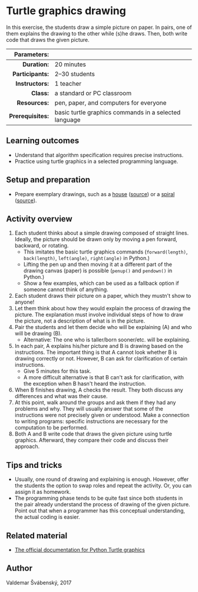 # Turtle graphics drawing

In this exercise, the students draw a simple picture on paper. In pairs, one of them explains the drawing to the other while (s)he draws. Then, both write code that draws the given picture.

| Parameters:        |                            |
| -----------------: | :------------------------- |
| **Duration:**      | 20 minutes                 |
| **Participants:**  | 2–30 students              |
| **Instructors:**   | 1 teacher                  |
| **Class:**         | a standard or PC classroom |
| **Resources:**     | pen, paper, and computers for everyone                |
| **Prerequisites:** | basic turtle graphics commands in a selected language |

## Learning outcomes

* Understand that algorithm specification requires precise instructions.
* Practice using turtle graphics in a selected programming language.

## Setup and preparation

* Prepare exemplary drawings, such as a [house](examples/house.png) \([source](examples/house.py)\) or a [spiral](examples/spiral.png) \([source](examples/spiral.py)\).

## Activity overview

1. Each student thinks about a simple drawing composed of straight lines. Ideally, the picture should be drawn only by moving a pen forward, backward, or rotating.
	* This imitates the basic turtle graphics commands (`forward(length)`, `back(length)`, `left(angle)`, `right(angle)` in Python.)
	* Lifting the pen up and then moving it at a different part of the drawing canvas (paper) is possible (`penup()` and `pendown()` in Python.)
	* Show a few examples, which can be used as a fallback option if someone cannot think of anything.
2. Each student draws their picture on a paper, which they mustn't show to anyone!
3. Let them think about how they would explain the process of drawing the picture. The explanation must involve individual steps of how to draw the picture, not a description of what is in the picture.
4. Pair the students and let them decide who will be explaining (A) and who will be drawing (B).
	* Alternative: The one who is taller/born sooner/etc. will be explaining.
5. In each pair, A explains his/her picture and B is drawing based on the instructions. The important thing is that A cannot look whether B is drawing correctly or not. However, B can ask for clarification of certain instructions.
	* Give 5 minutes for this task.
	* A more difficult alternative is that B can't ask for clarification, with the exception when B hasn't heard the instruction.
6. When B finishes drawing, A checks the result. They both discuss any differences and what was their cause.
7. At this point, walk around the groups and ask them if they had any problems and why. They will usually answer that some of the instructions were not precisely given or understood. Make a connection to writing programs: specific instructions are necessary for the computation to be performed.
8. Both A and B write code that draws the given picture using turtle graphics. Afterward, they compare their code and discuss their approach.

## Tips and tricks

* Usually, one round of drawing and explaining is enough. However, offer the students the option to swap roles and repeat the activity. Or, you can assign it as homework.
* The programming phase tends to be quite fast since both students in the pair already understand the process of drawing of the given picture. Point out that when a programmer has this conceptual understanding, the actual coding is easier.

## Related material

* [The official documentation for Python Turtle graphics](https://docs.python.org/3/library/turtle.html)

## Author

Valdemar Švábenský, 2017
